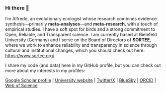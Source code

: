### Hi there 👋

I’m Alfredo, an evolutionary ecologist whose research combines evidence synthesis—primarily **meta-analyses**—and **meta-research**, with a touch of empirical studies. I have a soft spot for birds and a strong commitment to Open, Reliable, and Transparent science. I am currently based at Bielefeld University (Germany) and I serve on the Board of Directors of **SORTEE**, where we work to enhance reliability and transparency in science through cultural and institutional changes, which you should check out here: https://www.sortee.org/

I share my code (and data) here in my GitHub profile, but you can check out more about my interests in my profiles:

[Google Scholar profile](https://scholar.google.co.uk/citations?hl=en&user=Sh-Rjq8AAAAJ&view_op=list_works&sortby=pubdate) | [University website](https://www.uni-bielefeld.de/fakultaeten/biologie/forschung/arbeitsgruppen/evo_biology/team/tojar/) | [Twitter/X](https://twitter.com/ASanchez_Tojar) | [BlueSky](https://bsky.app/profile/asanchez-tojar.bsky.social) | [ORCID](https://orcid.org/0000-0002-2886-0649) | [Web of Science](https://www.webofscience.com/wos/author/record/1783968)
